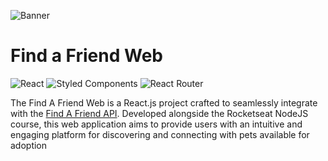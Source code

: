 ![Banner](https://camo.githubusercontent.com/651b564ff171489ab75982af76e5e020c9fa3cdc2b66cd72b9f027dcc35623c8/68747470733a2f2f7265732e636c6f7564696e6172792e636f6d2f646c6f6164623262782f696d6167652f75706c6f61642f76313639383238353033342f436170615f677533686b612e706e67)

# Find a Friend Web
![React](https://img.shields.io/badge/react-%2320232a.svg?style=for-the-badge&logo=react&logoColor=%2361DAFB) ![Styled Components](https://img.shields.io/badge/styled--components-DB7093?style=for-the-badge&logo=styled-components&logoColor=white) ![React Router](https://img.shields.io/badge/React_Router-CA4245?style=for-the-badge&logo=react-router&logoColor=white)  

The Find A Friend Web is a React.js project crafted to seamlessly integrate with the [Find A Friend API](https://github.com/thiagohrcosta/Find-A-Friend-API). Developed alongside the Rocketseat NodeJS course, this web application aims to provide users with an intuitive and engaging platform for discovering and connecting with pets available for adoption

